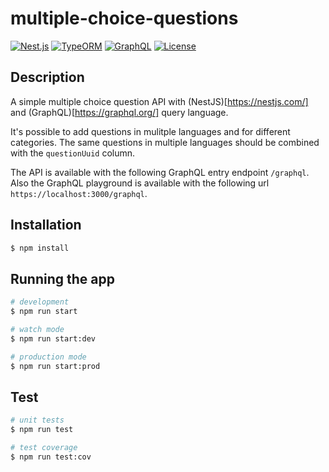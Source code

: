 
# multiple-choice-questions

[![Nest.js](https://img.shields.io/github/package-json/dependency-version/dominikklein/multiple-choice-questions/@nestjs/core)](https://nestjs.com/)
[![TypeORM](https://img.shields.io/github/package-json/dependency-version/dominikklein/multiple-choice-questions/typeorm)](https://typeorm.io/)
[![GraphQL](https://img.shields.io/github/package-json/dependency-version/dominikklein/multiple-choice-questions/graphql)](https://graphql.org/)
[![License](https://img.shields.io/github/package-json/license/dominikklein/multiple-choice-questions?color=white)](http://www.wtfpl.net/)

## Description

A simple multiple choice question API with (NestJS)[https://nestjs.com/] and (GraphQL)[https://graphql.org/] query language.

It's possible to add questions in mulitple languages and for different categories.
The same questions in multiple languages should be combined with the `questionUuid` column.

The API is available with the following GraphQL entry endpoint `/graphql`.
Also the GraphQL playground is available with the following url `https://localhost:3000/graphql`.

## Installation

```bash
$ npm install
```

## Running the app

```bash
# development
$ npm run start

# watch mode
$ npm run start:dev

# production mode
$ npm run start:prod
```

## Test

```bash
# unit tests
$ npm run test

# test coverage
$ npm run test:cov
```
